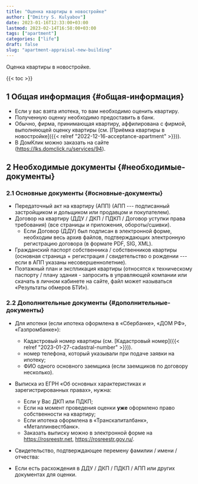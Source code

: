 ```yaml
---
title: "Оценка квартиры в новостройке"
author: ["Dmitry S. Kulyabov"]
date: 2023-01-16T12:33:00+03:00
lastmod: 2023-02-14T16:58:00+03:00
tags: ["apartment"]
categories: ["life"]
draft: false
slug: "apartment-appraisal-new-building"
---
```


Оценка квартиры в новостройке.

<!--more-->

{{< toc >}}


## <span class="section-num">1</span> Общая информация {#общая-информация}

-   Если у вас взята ипотека, то вам необходимо оценить квартиру.
-   Полученную оценку необходимо предоставить в банк.
-   Обычно, фирма, принимающая квартиру, аффилирована с фирмой, выполняющей оценку квартиры (см. [Приёмка квартиры в новостройке]({{< relref "2022-12-16-acceptance-apartment" >}})).
-   В ДомКлик можно заказать на сайте (<https://lks.domclick.ru/services/94>).


## <span class="section-num">2</span> Необходимые документы {#необходимые-документы}


### <span class="section-num">2.1</span> Основные документы {#основные-документы}

-   Передаточный акт на квартиру (АПП) (АПП --- подписанный застройщиком и дольщиком или продавцом и покупателем).
-   Договор на квартиру (ДДУ / ДКП / ПДКП / Договор уступки права требования) (все страницы и приложения, обороты/сшивки).
    -   Если Договор (ДДУ) был подписан в электронной форме, необходим весь архив файлов, подтверждающих электронную регистрацию договора (в формате PDF, SIG, XML).
-   Гражданский паспорт собственника / собственников квартиры (основная страница + регистрация / свидетельство о рождении --- если в АПП указаны несовершеннолетние).
-   Поэтажный план и экспликация квартиры (относятся к техническому паспорту / плану здания - запросить в управляющей компании или скачать в личном кабинете на сайте, файл может называться «Результаты обмеров БТИ»).


### <span class="section-num">2.2</span> Дополнительные документы {#дополнительные-документы}

-   Для ипотеки (если ипотека оформлена в «Сбербанке», «ДОМ РФ», «Газпромбанке»):
    -   Кадастровый номер квартиры (см. [Кадастровый номер]({{< relref "2023-01-27-cadastral-number" >}})).
    -   номер телефона, который указывали при подаче заявки на ипотеку;
    -   ФИО одного основного заемщика (если заемщиков по договору несколько).
-   Выписка из ЕГРН «Об основных характеристиках и зарегистрированных правах», нужна:
    -   Если у Вас ДКП или ПДКП;
    -   Если на момент проведения оценки **уже** оформлено право собственности на квартиру;
    -   Если ипотека оформлена в «Транскапиталбанк», «Металлинвестбанк».
    -   Заказать выписку можно в электронной форме на <https://rosreestr.net>, <https://rosreestr.gov.ru/>.

-   Свидетельство, подтверждающее перемену фамилии / имени / отчества:
-   Если есть расхождения в ДДУ / ДКП / ПДКП / АПП или других документах для оценки.
